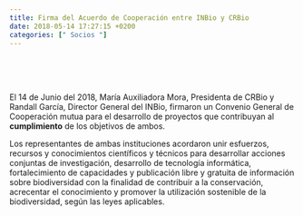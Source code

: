 ```yaml
---
title: Firma del Acuerdo de Cooperación entre INBio y CRBio
date: 2018-05-14 17:27:15 +0200
categories: [" Socios "]
---
```

<script type="text/javascript"> 
  fecha = new Date('2018-06-14T15:27:15Z');
  horas = fecha.getHours();
  minutos = fecha.getMinutes()
  desfase = fecha.getTimezoneOffset()/60;
  if (horas < 10) {
     horas = "0" + horas.toString();
  }
  if (minutos < 10) {
     desfase = "0" + minutos.toString();
  }
  if (desfase > 0) {
     desfase = "+" + desfase.toString();
  else {
     desfase = desfase.toString();
  }
</script>
<script type="text/javascript"> document.write( fecha.toDateString() );  </script><br>
<script type="text/javascript"> document.write( horas + ":" + minutos );  </script><br>
<script type="text/javascript"> document.write( "UTC"+desfase );  </script><br>


El 14 de Junio del 2018, María Auxiliadora Mora, Presidenta de CRBio y Randall García, Director General del INBio, firmaron un Convenio General de Cooperación mutua para el desarrollo de proyectos que contribuyan al <b>cumplimiento</b> de los objetivos de ambos.

Los representantes de ambas instituciones acordaron unir esfuerzos, recursos y conocimientos científicos y técnicos para desarrollar acciones conjuntas de investigación, desarrollo de tecnología informática, fortalecimiento de capacidades y publicación libre y gratuita de información sobre biodiversidad con la finalidad de contribuir a la conservación, acrecentar el conocimiento y promover la utilización sostenible de la biodiversidad, según las leyes aplicables.








